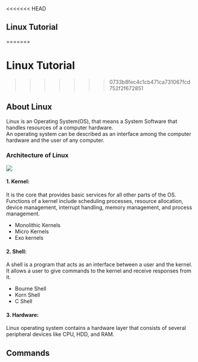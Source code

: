 <<<<<<< HEAD
## Linux Tutorial 
=======
# Linux Tutorial
>>>>>>> 0733b8fec4c1cb471ca731067fcd752f2f672851

## About Linux
Linux is an Operating System(OS), that means a System Software that handles resources of a computer hardware.  
An operating system can be described as an interface among the computer hardware and the user of  any computer.
### Architecture of Linux
![](https://static.javatpoint.com/linux/images/architecture-of-linux.png)
#### 1. Kernel:
It is the core that provides basic services for all other parts of the OS.    
Functions of a kernel include scheduling processes, resource allocation, device management, interrupt handling, memory management, and process management.  
* Monolithic Kernels
* Micro Kernels
* Exo kernels

#### 2. Shell:
A shell is a program that acts as an interface between a user and the kernel. It allows a user to give commands to the kernel and receive responses from it.  
* Bourne Shell
* Korn Shell
* C Shell
#### 3. Hardware:
Linux operating system contains a hardware layer that consists of several peripheral devices like CPU, HDD, and RAM.
## Commands



